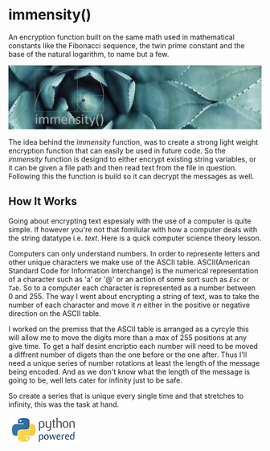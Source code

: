 # immensity()
An encryption function built on the same math used in mathematical constants like the Fibonacci sequence, the twin prime constant and the base of the natural logarithm, to name but a few.

![](Images/immensity().png)


The idea behind the *immensity* function, was to create a strong light weight encryption function that can easily be used in future code. So the *immensity* function is designd to either encrypt existing string variables, or it can be given a file path and then read text from the file in question. Following this the function is build so it can decrypt the messages as well.

## How It Works ##

Going about encrypting text espesialy with the use of a computer is quite simple. If however you're not that fomilular with how a computer deals with the string datatype i.e. *text*. Here is a quick computer science theory lesson. 

Computers can only understand numbers. In order to represente letters and other unique characters we make use of the ASCII table. ASCII(American Standard Code for Information Interchange) is the numerical representation of a character such as 'a' or '@' or an action of some sort such as *`Esc`* or *`Tab`*. So to a computer each character is represented as a number between 0 and 255.
The way I went about encrypting a string of text, was to take the number of each character and move it *n* either in the positive or negative direction on the ASCII table.

I worked on the premiss that the ASCII table is arranged as a cyrcyle this will allow me to move the digits more than a max of 255 positions at any give time. To get a half desint encriptio each number will need to be moved a diffrent number of digets than the one before or the one after. Thus I'll need a unique series of number rotations at least the length of the message being encoded. And as we don't know what the length of the message is going to be, well lets cater for infinity just to be safe.

So create a series that is unique every single time and that stretches to infinity, this was the task at hand.








![](Images/pythonpoweredlengthgif.gif)

